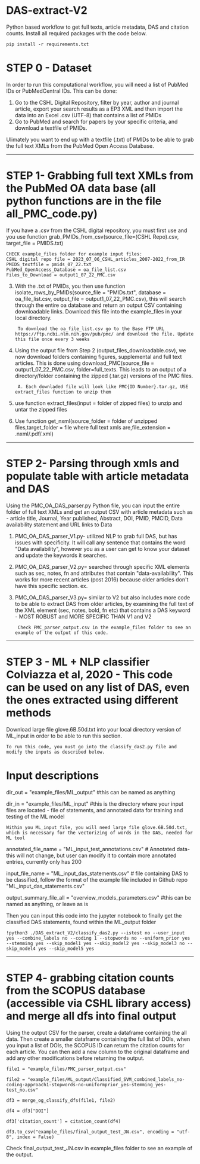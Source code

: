 # DAS-extract-V2
Python based workflow to get full texts, article metadata, DAS and citation counts. Install all required packages with the code below. 

	pip install -r requirements.txt
# STEP 0 - Dataset 
In order to run this computational workflow, you will need a list of PubMed IDs or PubMedCentral IDs. This can be done:

1. Go to the CSHL Digital Repository, filter by year, author and journal article, export your search results as a EP3 XML and then import the data into an Excel .csv (UTF-8) that contains a list of PMIDs
2. Go to PubMed and search for papers by your specific criteria, and download a textfile of PMIDs.
   
Ulimately you want to end up with a textfile (.txt) of PMIDs to be able to grab the full text XMLs from the PubMed Open Access Database.
__________________________________________________________________________________________________________________________________________
# STEP 1- Grabbing full text XMLs from the PubMed OA data base (all python functions are in the file all_PMC_code.py)
If you have a .csv from the CSHL digital repository, you must first use and you use function grab_PMIDs_from_csv(source_file=(CSHL Repo).csv, target_file = PMIDS.txt)

   	CHECK example_files folder for example input files:
   	CSHL digital repo file = 2023_07_06_CSHL_articles_2007-2022_from_IR
   	PMIDS_textfile = pmids_07_22.txt
    PubMed_OpenAccess_Database = oa_file_list.csv
    Files_to_Download = output1_07_22_PMC.csv

3. With the .txt of PMIDs, you then use function isolate_rows_by_PMIDs(source_file = "PMIDs.txt", database = oa_file_list.csv, output_file = output1_07_22_PMC.csv), this will search through the entire oa database and return an output CSV containing downloadable links. Download this file into the example_files in your local directory. 

   		To download the oa_file_list.csv go to the Base FTP URL https://ftp.ncbi.nlm.nih.gov/pub/pmc/ and download the file. Update this file once every 3 weeks

5. Using the output file from Step 2 (output_files_downloadable.csv), we now download folders containing figures, supplemental and full text articles. This is done using download_PMC(source_file = output1_07_22_PMC.csv, folder=full_texts. This leads to an output of a directory/folder containing the zipped (.tar.gz) versions of the PMC files. 
	
		A. Each downladed file will look like PMC{ID Number}.tar.gz, USE extract_files function to unzip them

6. use function extract_files(input = folder of zipped files) to unzip and untar the zipped files

7. Use function get_nxml(source_folder = folder of unzipped files,target_folder = file where full text xmls are,file_extension = .nxml/.pdf/.xml)
__________________________________________________________________________________________________________________________________________________

# STEP 2- Parsing through xmls and populate table with article metadata and DAS
Using the PMC_OA_DAS_parser.py Python file, you can input the entire folder of full text XMLs and get an output CSV with article metadata such as - article title, Journal, Year published, Abstract, DOI, PMID, PMCID, Data availability statement and URL links to Data

1. PMC_OA_DAS_parser_V1.py- utilized NLP to grab full DAS, but has issues with specificity. It will call any sentence that contains the word "Data availability", however you as a user can get to know your dataset and update the keywords it searches. 

2. PMC_OA_DAS_parser_V2.py= searched through specific XML elements such as sec, notes, fn and attributes that contain "data-availability". This works for more recent articles (post 2016) because older articles don't have this specific section.
ex. <sec sec-type="data-availability" id="s1"> 

3. PMC_OA_DAS_parser_V3.py= similar to V2 but also includes more code to be able to extract DAS from older articles, by examining the full text of the XML element (sec, notes, bold, fn etc) that contains a DAS keyword - MOST ROBUST and MORE SPECIFIC THAN V1 and V2

   		Check PMC_parser_output.csv in the example_files folder to see an example of the output of this code.
__________________________________________________________________________________________________________________________________________________
# STEP 3 - ML + NLP classifier Colviazza et al, 2020 - This code can be used on any list of DAS, even the ones extracted using different methods
Download large file glove.6B.50d.txt into your local directory version of ML_input in order to be able to run this section. 

	To run this code, you must go into the classify_das2.py file and modify the inputs as described below. 
# Input descriptions
dir_out = "example_files/ML_output" #this can be named as anything

dir_in = "example_files/ML_input" #this is the directory where your input files are located - file of statements, and annotated data for training and testing of the ML model 

	Within you ML_input file, you will need large file glove.6B.50d.txt, which is necessary for the vectorizing of words in the DAS, needed for ML tool

annotated_file_name = "ML_input_test_annotations.csv"  # Annotated data- this will not change, but user can modify it to contain more annotated entries, currently only has 200 

input_file_name = "ML_input_das_statements.csv" # file containing DAS to be classified, follow the format of the example file included in Github repo "ML_input_das_statements.csv"

output_summary_file_all = "overview_models_parameters.csv" #this can be named as anything, or leave as is

Then you can input this code into the jupyter notebook to finally get the classified DAS statements, found within the ML_output folder 

	!python3 ./DAS_extract_V2/classify_das2.py --istest no --user_input yes --combine_labels no --coding 1 --stopwords no --uniform_prior yes --stemming yes --skip_model1 yes --skip_model2 yes --skip_model3 no --skip_model4 yes --skip_model5 yes
__________________________________________________________________________________________________________________________________________________

# STEP 4- grabbing citation counts from the SCOPUS database (accessible via CSHL library access) and merge all dfs into final output 
Using the output CSV for the parser, create a dataframe containing the all data. Then create a smaller dataframe containing the full list of DOIs, when you input a list of DOIs, the SCOPUS ID can return the citation counts for each article. You can then add a new column to the original dataframe and add any other modifications before returning the output. 

	file1 = "example_files/PMC_parser_output.csv"

	file2 = "example_files/ML_output/Classified_SVM_combined_labels_no-coding-approach1-stopwords-no-uniformprior_yes-stemming_yes-test_no.csv"

	df3 = merge_og_classify_dfs(file1, file2)

	df4 = df3["DOI"]

	df3['citation_count'] = citation_count(df4)

 	df3.to_csv("example_files/final_output_test_JN.csv", encoding = "utf-8", index = False)

Check final_output_test_JN.csv in example_files folder to see an example of the output.
